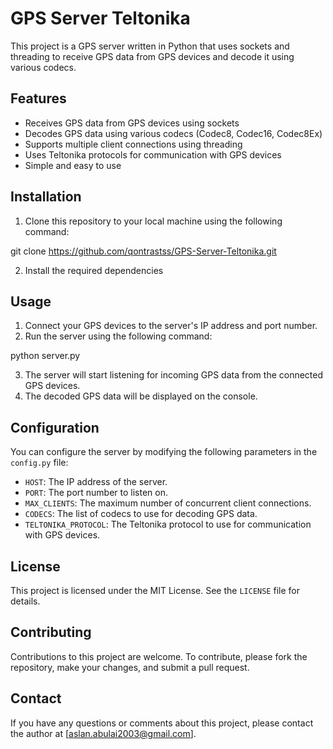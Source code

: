 # GPS Server Teltonika

This project is a GPS server written in Python that uses sockets and threading to receive GPS data from GPS devices and decode it using various codecs.

## Features

- Receives GPS data from GPS devices using sockets
- Decodes GPS data using various codecs (Codec8, Codec16, Codec8Ex)
- Supports multiple client connections using threading
- Uses Teltonika protocols for communication with GPS devices
- Simple and easy to use

## Installation

1. Clone this repository to your local machine using the following command:

git clone https://github.com/qontrastss/GPS-Server-Teltonika.git

2. Install the required dependencies


## Usage

1. Connect your GPS devices to the server's IP address and port number.
2. Run the server using the following command:

python server.py


3. The server will start listening for incoming GPS data from the connected GPS devices.
4. The decoded GPS data will be displayed on the console.

## Configuration

You can configure the server by modifying the following parameters in the `config.py` file:

- `HOST`: The IP address of the server.
- `PORT`: The port number to listen on.
- `MAX_CLIENTS`: The maximum number of concurrent client connections.
- `CODECS`: The list of codecs to use for decoding GPS data.
- `TELTONIKA_PROTOCOL`: The Teltonika protocol to use for communication with GPS devices.

## License

This project is licensed under the MIT License. See the `LICENSE` file for details.

## Contributing

Contributions to this project are welcome. To contribute, please fork the repository, make your changes, and submit a pull request.

## Contact

If you have any questions or comments about this project, please contact the author at [aslan.abulai2003@gmail.com].
